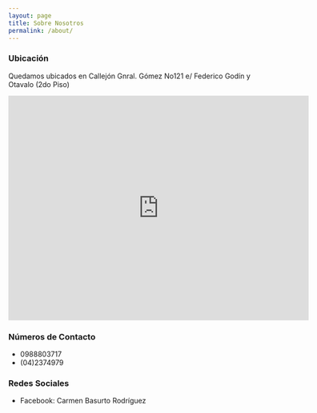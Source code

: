 ```yaml
---
layout: page
title: Sobre Nosotros
permalink: /about/
---
```


### Ubicación

Quedamos ubicados en Callejón Gnral. Gómez No121 e/ Federico Godín y Otavalo (2do Piso)

<iframe src="https://www.google.com/maps/embed?pb=!4v1582994790658!6m8!1m7!1sEuOssTMP_ucSlwkbTqXu_w!2m2!1d-2.202602743886514!2d-79.9108764114437!3f286.8696160234737!4f-1.1236663310380948!5f1.3002540877680033" width="600" height="450" frameborder="0" style="border:0;" allowfullscreen=""></iframe>

### Números de Contacto

* 0988803717
* (04)2374979

### Redes Sociales

* Facebook: Carmen Basurto Rodríguez 

